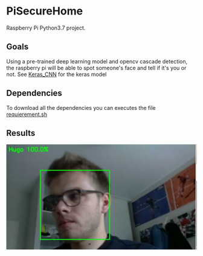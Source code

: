 # PiSecureHome
Raspberry Pi Python3.7 project.
## Goals 

Using a pre-trained deep learning model and opencv cascade detection, the raspberry pi will be able to spot someone's face and tell if it's you or not. See [Keras_CNN](https://github.com/Mathugo/Keras_CNN) for the keras model
## Dependencies

To download all the dependencies you can executes the file [requierement.sh](requierement.sh)

## Results

![Screenshot](https://github.com/Mathugo/PiSecureHome/blob/master/dataset/face_detected/hugo.png)
